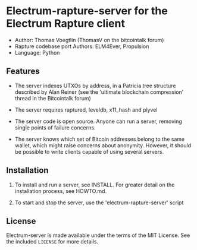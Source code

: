 Electrum-rapture-server for the Electrum Rapture client
=========================================

  * Author: Thomas Voegtlin (ThomasV on the bitcointalk forum)
  * Rapture codebase port Authors: ELM4Ever, Propulsion
  * Language: Python

Features
--------

  * The server indexes UTXOs by address, in a Patricia tree structure
    described by Alan Reiner (see the 'ultimate blockchain
    compression' thread in the Bitcointalk forum)

  * The server requires raptured, leveldb, x11_hash and plyvel

  * The server code is open source. Anyone can run a server, removing
    single points of failure concerns.

  * The server knows which set of Bitcoin addresses belong to the same
    wallet, which might raise concerns about anonymity. However, it
    should be possible to write clients capable of using several
    servers.

Installation
------------

  1. To install and run a server, see INSTALL. For greater
     detail on the installation process, see HOWTO.md.

  2. To start and stop the server, use the 'electrum-rapture-server' script



License
-------

Electrum-server is made available under the terms of the MIT License.
See the included `LICENSE` for more details.
